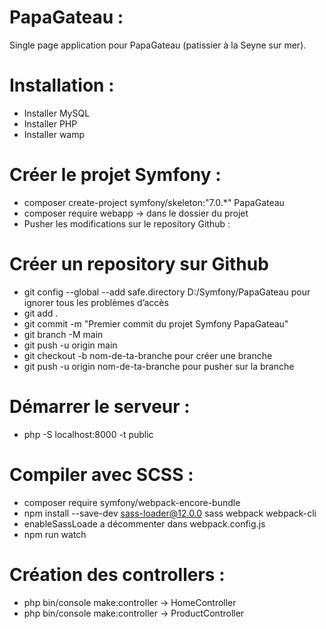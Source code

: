 # PapaGateau :
Single page application pour PapaGateau (patissier à la Seyne sur mer).

# Installation :
- Installer MySQL
- Installer PHP
- Installer wamp

# Créer le projet Symfony :
- composer create-project symfony/skeleton:"7.0.*" PapaGateau
- composer require webapp -> dans le dossier du projet
- Pusher les modifications sur le repository Github :

# Créer un repository sur Github
- git config --global --add safe.directory D:/Symfony/PapaGateau pour ignorer tous les problèmes d’accès
- git add .
- git commit -m "Premier commit du projet Symfony PapaGateau"
- git branch -M main
- git push -u origin main
- git checkout -b nom-de-ta-branche pour créer une branche
- git push -u origin nom-de-ta-branche pour pusher sur la branche

# Démarrer le serveur :
- php -S localhost:8000 -t public

# Compiler avec SCSS :
- composer require symfony/webpack-encore-bundle
- npm install --save-dev sass-loader@12.0.0 sass webpack webpack-cli
- enableSassLoade a décommenter dans webpack.config.js
- npm run watch

# Création des controllers :
- php bin/console make:controller -> HomeController
- php bin/console make:controller -> ProductController
